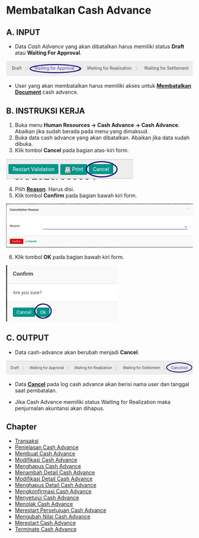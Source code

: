 # Membatalkan Cash Advance

## A. INPUT

* Data *Cash Advance* yang akan dibatalkan harus memiliki status **Draft** atau **Waiting For Approval**.

![](../../img/cash-advance/status-waiting-for-approval.png)

* User yang akan membatalkan harus memiliki akses untuk **[Membatalkan Document](./penjelasan.md#field-can-cancel)** cash advance.

## B. INSTRUKSI KERJA

1. Buka menu **Human Resources -> Cash Advance -> Cash Advance**. Abaikan jika sudah berada pada menu yang dimaksud.
2. Buka data cash advance yang akan dibatalkan. Abaikan jika data sudah dibuka.
3. Klik tombol **Cancel** pada bagian atas-kiri form.

![](../../img/cash-advance/tombol-cancel.png)

4. Pilih **[Reason](./penjelasan.md#field-cancel-reason)**. Harus disi.
5. Klik tombol **Confirm** pada bagian bawah kiri form.

![](../../img/cash-advance/tombol-cancel-confirm.png)

6. Klik tombol **OK** pada bagian bawah kiri form.

![](../../img/cash-advance/tombol-cancel-confirm-ok.png)

## C. OUTPUT

* Data cash-advance akan berubah menjadi **Cancel**.

![](../../img/cash-advance/status-cancel.png)

* Data **[Cancel](./penjelasan.md#field-log-cancel)** pada log cash advance akan berisi nama user dan tanggal saat pembatalan.

* Jika Cash Advance memiliki status Waiting for Realization maka penjurnalan akuntansi akan dihapus.

## Chapter
- [Transaksi](../../transaksi.md)
- [Penjelasan Cash Advance](./penjelasa.md)
- [Membuat Cash Advance](./membuat.md)
- [Modifikasi Cash Advance](./modifikasi.md)
- [Menghapus Cash Advance](./menghapus.md)
- [Menambah Detail Cash Advance](./membuat-detail.md)
- [Modifikasi Detail Cash Advance](./modifikasi-detail.md)
- [Menghapus Detail Cash Advance](./menghapus-detail.md)
- [Mengkonfirmasi Cash Advance](./mengkonfirmasi.md)
- [Menyetujui Cash Advance](./menyetujui.md)
- [Menolak Cash Advance](./menolak.md)
- [Merestart Persetujuan Cash Advance](./merestart-persetujuan.md)
- [Mengubah Nilai Cash Advance](./cash-advance/mengubah-nilai-cash-advance.md)
- [Merestart Cash Advance](./merestart.md)
- [Terminate Cash Advance](./terminate.md)

